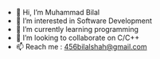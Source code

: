 - 👋 Hi, I’m Muhammad Bilal
- 👀 I’m interested in Software Development
- 🌱 I’m currently learning programming
- 💞️ I’m looking to collaborate on C/C++
- 📫 Reach me : 456bilalshah@gmail.com

<!---
Muhammad-Bilal-456/Muhammad-Bilal-456 is a ✨ special ✨ repository because its `README.md` (this file) appears on your GitHub profile.
You can click the Preview link to take a look at your changes.
--->
